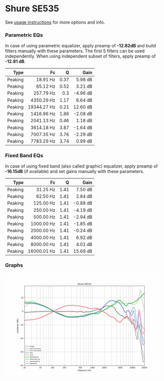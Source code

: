 # Shure SE535
See [usage instructions](https://github.com/jaakkopasanen/AutoEq#usage) for more options and info.

### Parametric EQs
In case of using parametric equalizer, apply preamp of **-12.82dB** and build filters manually
with these parameters. The first 5 filters can be used independently.
When using independent subset of filters, apply preamp of **-12.81 dB**.

| Type    | Fc          |    Q | Gain     |
|--------:|------------:|-----:|---------:|
| Peaking | 18.91 Hz    | 0.37 | 5.98 dB  |
| Peaking | 65.12 Hz    | 0.52 | 3.21 dB  |
| Peaking | 257.79 Hz   | 0.3  | -4.96 dB |
| Peaking | 4350.29 Hz  | 1.17 | 6.64 dB  |
| Peaking | 19344.27 Hz | 0.21 | 12.60 dB |
| Peaking | 1416.96 Hz  | 1.86 | -2.08 dB |
| Peaking | 2041.13 Hz  | 0.46 | 1.18 dB  |
| Peaking | 3614.18 Hz  | 3.87 | -1.64 dB |
| Peaking | 7007.35 Hz  | 3.76 | -2.29 dB |
| Peaking | 7783.29 Hz  | 3.74 | 0.99 dB  |

### Fixed Band EQs
In case of using fixed band (also called graphic) equalizer, apply preamp of **-16.15dB**
(if available) and set gains manually with these parameters.

| Type    | Fc          |    Q | Gain     |
|--------:|------------:|-----:|---------:|
| Peaking | 31.25 Hz    | 1.41 | 7.50 dB  |
| Peaking | 62.50 Hz    | 1.41 | 2.84 dB  |
| Peaking | 125.00 Hz   | 1.41 | -0.88 dB |
| Peaking | 250.00 Hz   | 1.41 | -4.19 dB |
| Peaking | 500.00 Hz   | 1.41 | -2.94 dB |
| Peaking | 1000.00 Hz  | 1.41 | -1.85 dB |
| Peaking | 2000.00 Hz  | 1.41 | -0.24 dB |
| Peaking | 4000.00 Hz  | 1.41 | 6.92 dB  |
| Peaking | 8000.00 Hz  | 1.41 | 4.01 dB  |
| Peaking | 16000.01 Hz | 1.41 | 15.69 dB |

### Graphs
![](./Shure%20SE535.png)
